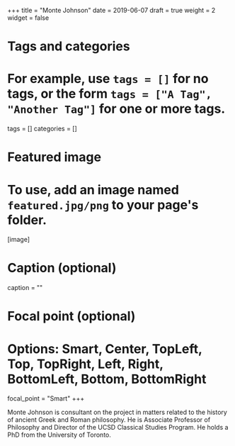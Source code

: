 +++
title = "Monte Johnson"
date =  2019-06-07
draft = true
weight = 2
widget = false

# Tags and categories
# For example, use `tags = []` for no tags, or the form `tags = ["A Tag", "Another Tag"]` for one or more tags.
tags = []
categories = []

# Featured image
# To use, add an image named `featured.jpg/png` to your page's folder. 
[image]
  # Caption (optional)
  caption = ""

  # Focal point (optional)
  # Options: Smart, Center, TopLeft, Top, TopRight, Left, Right, BottomLeft, Bottom, BottomRight
  focal_point = "Smart"
+++

Monte Johnson is consultant on the project in matters related to the history of ancient Greek and Roman philosophy. He is Associate Professor of Philosophy and Director of the UCSD Classical Studies Program. He holds a PhD from the University of Toronto. 

